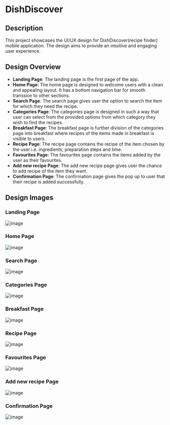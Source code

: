 # DishDiscover

## Description
This project showcases the UI/UX design for DishDiscover(recipe finder) mobile application. The design aims to provide an intuitive and engaging user experience.

## Design Overview
- **Landing Page**: The landing page is the first page of the app.
- **Home Page**: The home page is designed to welcome users with a clean and appealing layout. It has a bottom navigation bar for smooth transsion to other sections.
- **Search Page**: The search page gives user the option to search the item for which they need the recipe.
- **Categories Page**: The categories page is designed in such a way that user can select from the provided options from which category they wish to find the recipes.
- **Breakfast Page**: The breakfast page is further division of the categories page into breakfast where recipes of the items made in breakfast is visible to users.
- **Recipe Page**: The recipe page contains the recipe of the item chosen by the user i.e. ingredients, preparation steps and time.
- **Favourites Page**: The favourites page contains the items added by the user as their favourites.
- **Add new recipe Page**: The add new recipe page gives user the chance to add recipe of the item they want.
- **Confirmation Page**: The confirmation page gives the pop up to user that their recipe is added successfully.

## Design Images

### Landing Page
![image](https://github.com/jhanu-bal2607/Recipe-Finder/assets/140936201/98e15948-1c8a-4a69-9ad0-d5c71e8421d1)

### Home Page
![image](https://github.com/jhanu-bal2607/Recipe-Finder/assets/140936201/5f31e042-b300-4760-9f60-88b2e7c62e61)

### Search Page
![image](https://github.com/jhanu-bal2607/Recipe-Finder/assets/140936201/0a8e168a-ca61-4339-9197-8c9b947060fa)

### Categories Page
![image](https://github.com/jhanu-bal2607/Recipe-Finder/assets/140936201/6039b82b-d256-45e8-833b-671b5f22fbba)

### Breakfast Page
![image](https://github.com/jhanu-bal2607/Recipe-Finder/assets/140936201/69af54d3-2ee5-4d7c-ab77-38482dc0e61a)

### Recipe Page
![image](https://github.com/jhanu-bal2607/Recipe-Finder/assets/140936201/7a6474df-811b-4dab-bce7-f128b333ec61)

### Favourites Page
![image](https://github.com/jhanu-bal2607/Recipe-Finder/assets/140936201/7e892f90-dd07-42e9-ad25-fadcbf79eee5)

### Add new recipe Page
![image](https://github.com/jhanu-bal2607/Recipe-Finder/assets/140936201/a35be3ee-d0f9-40b2-b3ed-b56166092c94)

### Confirmation Page
![image](https://github.com/jhanu-bal2607/Recipe-Finder/assets/140936201/fffbd6b6-c129-4561-9313-9983d9068e5b)
